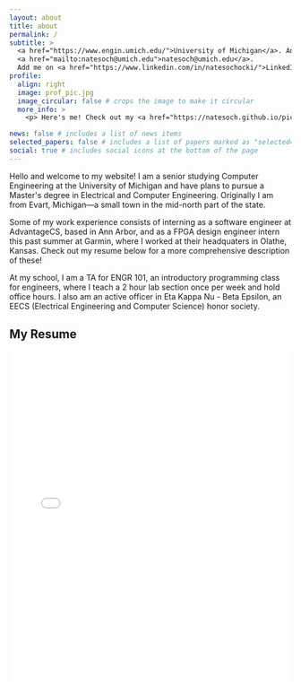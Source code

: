 ```yaml
---
layout: about
title: about
permalink: /
subtitle: >
  <a href="https://www.engin.umich.edu/">University of Michigan</a>. Ann Arbor, MI. 
  <a href="mailto:natesoch@umich.edu">natesoch@umich.edu</a>. 
  Add me on <a href="https://www.linkedin.com/in/natesochocki/">LinkedIn</a>.
profile:
  align: right
  image: prof_pic.jpg
  image_circular: false # crops the image to make it circular
  more_info: >
    <p> Here's me! Check out my <a href="https://natesoch.github.io/pictures/">pictures page</a> for more cool photos.</p>

news: false # includes a list of news items
selected_papers: false # includes a list of papers marked as "selected={true}"
social: true # includes social icons at the bottom of the page
---
```


Hello and welcome to my website! I am a senior studying Computer Engineering at the University of Michigan and have plans to pursue a Master's degree in Electrical and Computer Engineering. Originally I am from Evart, Michigan—a small town in the mid-north part of the state. 

Some of my work experience consists of interning as a software engineer at AdvantageCS, based in Ann Arbor, and as a FPGA design engineer intern this past summer at Garmin, where I worked at their headquaters in Olathe, Kansas. Check out my resume below for a more comprehensive description of these!

At my school, I am a TA for ENGR 101, an introductory programming class for engineers, where I teach a 2 hour lab section once per week and hold office hours. I also am an active officer in Eta Kappa Nu - Beta Epsilon, an EECS (Electrical Engineering and Computer Science) honor society.

## My Resume

<iframe src="/assets/resume.pdf" width="100%" height="600px" style="border: none;"></iframe>

